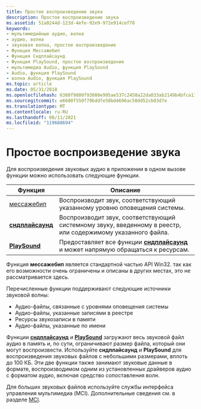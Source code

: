 ```yaml
---
title: Простое воспроизведение звука
description: Простое воспроизведение звука
ms.assetid: 51a0244d-123d-4efe-92e9-972e914cef78
keywords:
- мультимедийные аудио, волна
- аудио, волна
- звуковая волна, простое воспроизведение
- Функция Мессажебип
- Функция Сндплайсаунд
- Функция PlaySound, простое воспроизведение
- мультимедиа Audio, функция PlaySound
- Audio, функция PlaySound
- волна Audio, функция PlaySound
ms.topic: article
ms.date: 05/31/2018
ms.openlocfilehash: 6388f9800f93080e995ae537c2458a22da033ab2149b4bfca114c25025d97434
ms.sourcegitcommit: e6600f550f79bddfe58bd4696ac50dd52cb03d7e
ms.translationtype: MT
ms.contentlocale: ru-RU
ms.lasthandoff: 08/11/2021
ms.locfileid: "119688694"
---
```

# <a name="simple-audio-playback"></a>Простое воспроизведение звука

Для воспроизведения звуковых аудио в приложении в одном вызове функции можно использовать следующие функции.



| Функция                                                      | Описание                                                                                                         |
|---------------------------------------------------------------|---------------------------------------------------------------------------------------------------------------------|
| [мессажебип](/windows/win32/api/winuser/nf-winuser-messagebeep) | Воспроизводит звук, соответствующий указанному уровню оповещения системы.                                                 |
| [**сндплайсаунд**](/previous-versions//dd798676(v=vs.85))                          | Воспроизводит звук, соответствующий системному звуку, введенному в реестр, или содержимому указанного файла. |
| [**PlaySound**](/previous-versions//dd743680(v=vs.85))                                | Предоставляет все функции [**сндплайсаунд**](/previous-versions//dd798676(v=vs.85)) и может напрямую обращаться к ресурсам.           |



 

Функция **мессажебип** является стандартной частью API Win32. так как его возможности очень ограничены и описаны в других местах, это не рассматривается здесь.

Перечисленные функции поддерживают следующие источники звуковой волны:

-   Аудио-файлы, связанные с уровнями оповещения системы
-   Аудио-файлы, указанные записями в реестре
-   Ресурсы звукозаписи в памяти
-   Аудио-файлы, указанные по имени

Функции [**сндплайсаунд**](/previous-versions//dd798676(v=vs.85)) и [**PlaySound**](/previous-versions//dd743680(v=vs.85)) загружают весь звуковой файл аудио в память и, по сути, ограничивают размер файла, который они могут воспроизвести. Используйте **сндплайсаунд** и **PlaySound** для воспроизведения звуковых файлов с небольшими размерами, вплоть до 100 КБ. Эти две функции также занимают звуковые данные в формате, воспроизводимом одним из установленных драйверов аудио с форматом аудио, включая средство сопоставления волн.

Для больших звуковых файлов используйте службы интерфейса управления мультимедиа (MCI). Дополнительные сведения см. в разделе [MCI](mci.md).

 

 